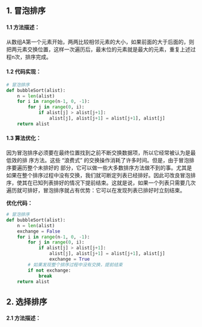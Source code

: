## 1. 冒泡排序

#### 1.1 方法描述：

从数组A第一个元素开始，两两比较相邻元素的大小，如果前面的大于后面的，则把两元素交换位置，这样一次遍历后，最末位的元素就是最大的元素，重复上述过程n次，排序完成。

#### 1.2 代码实现：

```python
# 冒泡排序
def bubbleSort(alist):
    n = len(alist)
    for i in range(n-1, 0, -1):
        for j in range(0, i):
            if alist[j] > alist[j+1]:
                alist[j], alist[j+1] = alist[j+1], alist[j]
    return alist
```

#### 1.3 算法优化：

因为冒泡排序必须要在最终位置找到之前不断交换数据项，所以它经常被认为是最低效的排 序方法。这些 “浪费式” 的交换操作消耗了许多时间。但是，由于冒泡排序要遍历整个未排好的 部分，它可以做一些大多数排序方法做不到的事。尤其是如果在整个排序过程中没有交换，我们就可断定列表已经排好。因此可改良冒泡排序，使其在已知列表排好的情况下提前结束。这就是说，如果一个列表只需要几次遍历就可排好，冒泡排序就占有优势：它可以在发现列表已排好时立刻结束。

**优化代码：**

```python
# 冒泡排序
def bubbleSort(alist):
    n = len(alist)
    exchange = False
    for i in range(n-1, 0, -1):
        for j in range(0, i):
            if alist[j] > alist[j+1]:
                alist[j], alist[j+1] = alist[j+1], alist[j]
                exchange = True
        # 如果发现整个排序过程中没有交换，提前结束
        if not exchange:
            break
    return alist
```





## 2. 选择排序

#### 2.1 方法描述：







